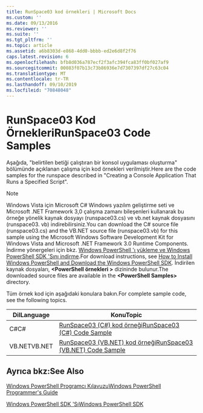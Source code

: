 ```yaml
---
title: RunSpace03 kod örnekleri | Microsoft Docs
ms.custom: ''
ms.date: 09/13/2016
ms.reviewer: ''
ms.suite: ''
ms.tgt_pltfrm: ''
ms.topic: article
ms.assetid: a6b8303d-e868-4dd0-bbbb-ed2e6d8f2f76
caps.latest.revision: 6
ms.openlocfilehash: bfb8d036a787ecf2f3afc394fca83ff0bf027af9
ms.sourcegitcommit: 00083f07b13c73b86936e7d7307397df27c63c04
ms.translationtype: MT
ms.contentlocale: tr-TR
ms.lasthandoff: 09/10/2019
ms.locfileid: "70848048"
---
```

# <a name="runspace03-code-samples"></a><span data-ttu-id="7eb4d-102">RunSpace03 Kod Örnekleri</span><span class="sxs-lookup"><span data-stu-id="7eb4d-102">RunSpace03 Code Samples</span></span>

<span data-ttu-id="7eb4d-103">Aşağıda, "belirtilen betiği çalıştıran bir konsol uygulaması oluşturma" bölümünde açıklanan çalışma için kod örnekleri verilmiştir.</span><span class="sxs-lookup"><span data-stu-id="7eb4d-103">Here are the code samples for the runspace described in "Creating a Console Application That Runs a Specified Script".</span></span>

> [!NOTE]
> <span data-ttu-id="7eb4d-104">Windows Vista için Microsoft C# Windows yazılım geliştirme seti ve Microsoft .NET Framework 3,0 çalışma zamanı bileşenleri kullanarak bu örneğe yönelik kaynak dosyayı (runspace03.cs) ve vb.net kaynak dosyasını (runspace03. vb) indirebilirsiniz.</span><span class="sxs-lookup"><span data-stu-id="7eb4d-104">You can download the C# source file (runspace03.cs) and the VB.NET source file (runspace03.vb) for this sample using the Microsoft Windows Software Development Kit for Windows Vista and Microsoft .NET Framework 3.0 Runtime Components.</span></span> <span data-ttu-id="7eb4d-105">İndirme yönergeleri için bkz. [Windows PowerShell 'ı yükleme ve Windows PowerShell SDK 'Sını indirme](/powershell/developer/installing-the-windows-powershell-sdk).</span><span class="sxs-lookup"><span data-stu-id="7eb4d-105">For download instructions, see [How to Install Windows PowerShell and Download the Windows PowerShell SDK](/powershell/developer/installing-the-windows-powershell-sdk).</span></span>
> <span data-ttu-id="7eb4d-106">İndirilen kaynak dosyaları,  **\<PowerShell örnekleri >** dizininde bulunur.</span><span class="sxs-lookup"><span data-stu-id="7eb4d-106">The downloaded source files are available in the **\<PowerShell Samples>** directory.</span></span>

<span data-ttu-id="7eb4d-107">Tüm örnek kod için aşağıdaki konulara bakın.</span><span class="sxs-lookup"><span data-stu-id="7eb4d-107">For complete sample code, see the following topics.</span></span>

| <span data-ttu-id="7eb4d-108">Dil</span><span class="sxs-lookup"><span data-stu-id="7eb4d-108">Language</span></span> |                                 <span data-ttu-id="7eb4d-109">Konu</span><span class="sxs-lookup"><span data-stu-id="7eb4d-109">Topic</span></span>                                 |
| -------- | --------------------------------------------------------------------- |
| <span data-ttu-id="7eb4d-110">C#</span><span class="sxs-lookup"><span data-stu-id="7eb4d-110">C#</span></span>       | [<span data-ttu-id="7eb4d-111">RunSpace03 (C#) kod örneği</span><span class="sxs-lookup"><span data-stu-id="7eb4d-111">RunSpace03 (C#) Code Sample</span></span>](./runspace03-csharp-code-sample.md)     |
| <span data-ttu-id="7eb4d-112">VB.NET</span><span class="sxs-lookup"><span data-stu-id="7eb4d-112">VB.NET</span></span>   | [<span data-ttu-id="7eb4d-113">RunSpace03 (VB.NET) kod örneği</span><span class="sxs-lookup"><span data-stu-id="7eb4d-113">RunSpace03 (VB.NET) Code Sample</span></span>](./runspace03-vb-net-code-sample.md) |

## <a name="see-also"></a><span data-ttu-id="7eb4d-114">Ayrıca bkz:</span><span class="sxs-lookup"><span data-stu-id="7eb4d-114">See Also</span></span>

[<span data-ttu-id="7eb4d-115">Windows PowerShell Programcı Kılavuzu</span><span class="sxs-lookup"><span data-stu-id="7eb4d-115">Windows PowerShell Programmer's Guide</span></span>](./windows-powershell-programmer-s-guide.md)

[<span data-ttu-id="7eb4d-116">Windows PowerShell SDK 'Sı</span><span class="sxs-lookup"><span data-stu-id="7eb4d-116">Windows PowerShell SDK</span></span>](../windows-powershell-reference.md)